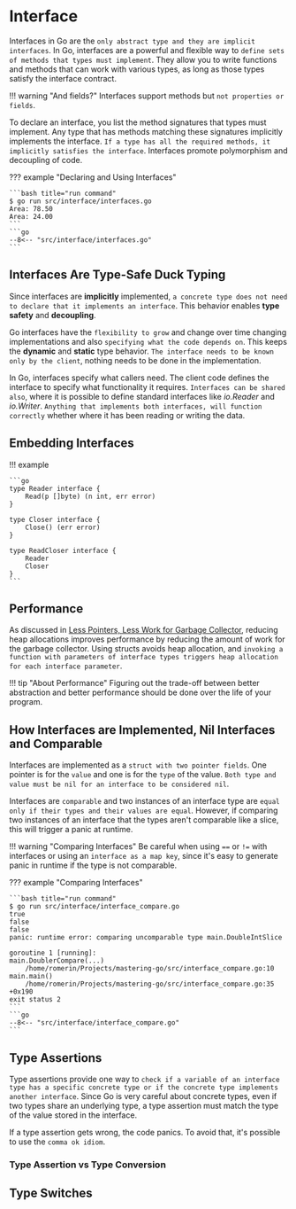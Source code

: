 # Interface

Interfaces in Go are the `only abstract type and they are implicit interfaces`. In Go, interfaces are a powerful and flexible way to `define sets of methods that types must implement`. They allow you to write functions and methods that can work with various types, as long as those types satisfy the interface contract.

!!! warning "And fields?"
    Interfaces support methods but `not properties or fields`.

To declare an interface, you list the method signatures that types must implement. Any type that has methods matching these signatures implicitly implements the interface. `If a type has all the required methods, it implicitly satisfies the interface`. Interfaces promote polymorphism and decoupling of code.

??? example "Declaring and Using Interfaces"

    ```bash title="run command"
    $ go run src/interface/interfaces.go
    Area: 78.50
    Area: 24.00
    ```
    ```go
    --8<-- "src/interface/interfaces.go"
    ```

## Interfaces Are Type-Safe Duck Typing

Since interfaces are **implicitly** implemented, `a concrete type does not need to declare that it implements an interface`. This behavior enables **type safety** and **decoupling**.

Go interfaces have the `flexibility to grow` and change over time changing implementations and also `specifying what the code depends on`. This keeps the **dynamic** and **static** type behavior. `The interface needs to be known only by the client`, nothing needs to be done in the implementation.

In Go, interfaces specify what callers need. The client code defines the interface to specify what functionality it requires. `Interfaces can be shared also`, where it is possible to define standard interfaces like *io.Reader* and *io.Writer*. `Anything that implements both interfaces, will function correctly` whether where it has been reading or writing the data.

## Embedding Interfaces

!!! example

    ```go
    type Reader interface {
        Read(p []byte) (n int, err error)
    }

    type Closer interface {
        Close() (err error)
    }

    type ReadCloser interface {
        Reader
        Closer
    }
    ```

## Performance

As discussed in [Less Pointers, Less Work for Garbage Collector](../pointers.md#less-pointers-less-work-for-garbage-collector), reducing heap allocations improves performance by reducing the amount of work for the garbage collector. Using structs avoids heap allocation, and `invoking a function with parameters of interface types triggers heap allocation for each interface parameter`.

!!! tip "About Performance"
    Figuring out the trade-off between better abstraction and better performance should be done over the life of your program.

## How Interfaces are Implemented, Nil Interfaces and Comparable

Interfaces are implemented as a `struct with two pointer fields`. One pointer is for the `value` and one is for the `type` of the value. `Both type and value must be nil for an interface to be considered nil`.

Interfaces are `comparable` and two instances of an interface type are `equal only if their types and their values are equal`. However, if comparing two instances of an interface that the types aren't comparable like a slice, this will trigger a panic at runtime.

!!! warning "Comparing Interfaces"
    Be careful when using `==` or `!=` with interfaces or using an `interface as a map key`, since it's easy to generate panic in runtime if the type is not comparable.

??? example "Comparing Interfaces"

    ```bash title="run command"
    $ go run src/interface/interface_compare.go
    true
    false
    false
    panic: runtime error: comparing uncomparable type main.DoubleIntSlice

    goroutine 1 [running]:
    main.DoublerCompare(...)
        /home/romerin/Projects/mastering-go/src/interface_compare.go:10
    main.main()
        /home/romerin/Projects/mastering-go/src/interface_compare.go:35 +0x190
    exit status 2
    ```
    ```go
    --8<-- "src/interface/interface_compare.go"
    ```

## Type Assertions

Type assertions provide one way to `check if a variable of an interface type has a specific concrete type or if the concrete type implements another interface`. Since Go is very careful about concrete types, even if two types share an underlying type, a type assertion must match the type of the value stored in the interface.

If a type assertion gets wrong, the code panics. To avoid that, it's possible to use the `comma ok idiom`.

### Type Assertion vs Type Conversion

## Type Switches
